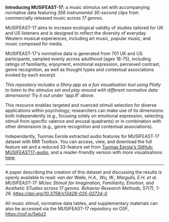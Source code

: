 **Introducing MUSIFEAST-17**; a music stimulus set with accompanying normative data featuring _356 instrumental 30-second clips_ from commercially released music across _17 genres_.

MUSIFEAST-17 aims to increase ecological validity of studies tailored for UK and US listeners and is designed to reflect the diversity of everyday Western musical experiences, including art music, popular music, and music composed for media.

MUSIFEAST-17's normative data is generated from 701 UK and US participants, sampled evenly across adulthood (ages 18-75), including ratings of familiarity, enjoyment, emotional expression, perceived contrast, genre recognition, as well as thought types and contextual associations evoked by each excerpt.

_This repository includes a Shiny.app as a fun visualisation tool using Plotly to listen to the stimulus set and play around with different normative data dimensions! Try it out under 'app.R' above._

This resource enables targeted and nuanced stimuli selection for diverse applications within psychology; researchers can make use of its dimensions both independently (e.g., focusing solely on emotional expression, selecting stimuli from specific valence and arousal quadrants) or in combination with other dimensions (e.g., genre recognition and contextual associations).

Independantly, Tuomas Eerola extracted audio features for MUSIFEAST-17 dataset with MIR Toolbox. You can access, view, and download the full feature set and a reduced 33-feature set from [Tuomas Eerola's GitHub: MUSIFEAST17-audio](https://github.com/tuomaseerola/MUSIFEAST17-audio), and a reader-friendly version with more visualisations [here](https://tuomaseerola.github.io/MUSIFEAST17-audio/MUSIFEST17_audio_features.html).

------------

A paper describing the creation of this dataset and discussing the results is openly available to read: _van der Walle, H.A., Wu, W., Margulis, E.H. et al. MUSIFEAST-17: MUsic Stimuli for Imagination, Familiarity, Emotion, and Aesthetic STudies across 17 genres. Behavior Research Methods, 57(7), 1-26. https://doi.org/10.3758/s13428-025-02724-0_

All music stimuli, normative data tables, and supplementary materials can also be accessed via the MUSIFEAST-17 repository on OSF, https://osf.io/5ebz2
